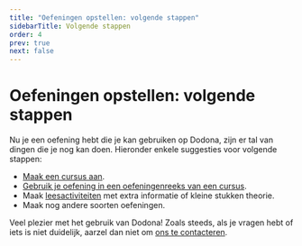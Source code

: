 ```yaml
---
title: "Oefeningen opstellen: volgende stappen"
sidebarTitle: Volgende stappen
order: 4
prev: true
next: false
---
```


# Oefeningen opstellen: volgende stappen

Nu je een oefening hebt die je kan gebruiken op Dodona, zijn er tal van dingen die je nog kan doen.
Hieronder enkele suggesties voor volgende stappen:

- [Maak een cursus aan](/nl/guides/teachers/creating-a-course/).
- [Gebruik je oefening in een oefeningenreeks van een cursus](/nl/guides/teachers/exercise-series-management/).
- Maak [leesactiviteiten](/nl/guides/exercises/examples/content/) met extra informatie of kleine stukken theorie.
- Maak nog andere soorten oefeningen.

Veel plezier met het gebruik van Dodona!
Zoals steeds, als je vragen hebt of iets is niet duidelijk, aarzel dan niet om [ons te contacteren](https://dodona.be/nl/contact/).
